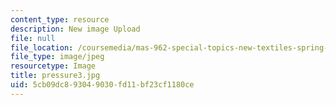 ```yaml
---
content_type: resource
description: New image Upload
file: null
file_location: /coursemedia/mas-962-special-topics-new-textiles-spring-2010/5cb09dc893049030fd11bf23cf1180ce_pressure3.jpg
file_type: image/jpeg
resourcetype: Image
title: pressure3.jpg
uid: 5cb09dc8-9304-9030-fd11-bf23cf1180ce
---
```

